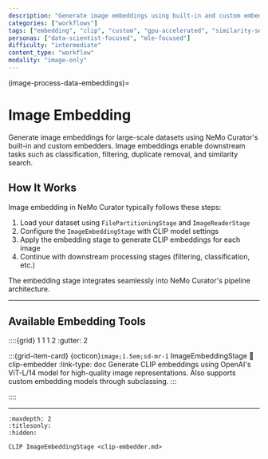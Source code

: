 ```yaml
---
description: "Generate image embeddings using built-in and custom embedders for classification, filtering, and similarity search"
categories: ["workflows"]
tags: ["embedding", "clip", "custom", "gpu-accelerated", "similarity-search"]
personas: ["data-scientist-focused", "mle-focused"]
difficulty: "intermediate"
content_type: "workflow"
modality: "image-only"
---
```


(image-process-data-embeddings)=
# Image Embedding

Generate image embeddings for large-scale datasets using NeMo Curator's built-in and custom embedders. Image embeddings enable downstream tasks such as classification, filtering, duplicate removal, and similarity search.

## How It Works

Image embedding in NeMo Curator typically follows these steps:

1. Load your dataset using `FilePartitioningStage` and `ImageReaderStage`
2. Configure the `ImageEmbeddingStage` with CLIP model settings
3. Apply the embedding stage to generate CLIP embeddings for each image
4. Continue with downstream processing stages (filtering, classification, etc.)

The embedding stage integrates seamlessly into NeMo Curator's pipeline architecture.

---

## Available Embedding Tools

::::{grid} 1 1 1 2
:gutter: 2

:::{grid-item-card} {octicon}`image;1.5em;sd-mr-1` ImageEmbeddingStage
:link: clip-embedder
:link-type: doc
Generate CLIP embeddings using OpenAI's ViT-L/14 model for high-quality image representations. Also supports custom embedding models through subclassing.
:::

::::

---

```{toctree}
:maxdepth: 2
:titlesonly:
:hidden:

CLIP ImageEmbeddingStage <clip-embedder.md>
```
